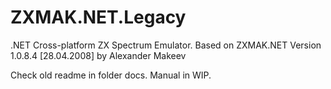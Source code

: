 # ZXMAK.NET.Legacy
.NET Cross-platform ZX Spectrum Emulator. Based on ZXMAK.NET Version 1.0.8.4 [28.04.2008] by Alexander Makeev

Check old readme in folder docs.
Manual in WIP.